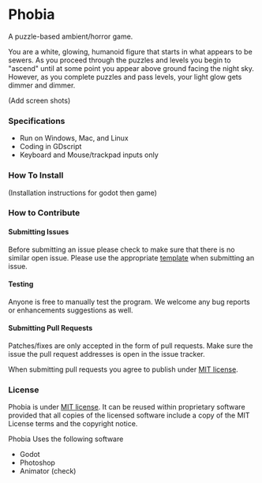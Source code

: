 # Phobia
A puzzle-based ambient/horror game.

You are a white, glowing, humanoid figure that starts in what appears to be sewers. As you proceed through the puzzles and levels you begin to "ascend" until at some point you appear above ground facing the night sky. However, as you complete puzzles and pass levels, your light glow gets dimmer and dimmer.

(Add screen shots)

### Specifications
- Run on Windows, Mac, and Linux
- Coding in GDscript
- Keyboard and Mouse/trackpad inputs only

### How To Install
(Installation instructions for godot then game)

### How to Contribute
#### Submitting Issues
Before submitting an issue please check to make sure that there is no similar open issue. Please use the appropriate [template](https://github.com/Hexadoon/phobia/issues/new/choose) when submitting an issue.

#### Testing
Anyone is free to manually test the program. We welcome any bug reports or enhancements suggestions as well.

#### Submitting Pull Requests
Patches/fixes are only accepted in the form of pull requests. Make sure the issue the pull request addresses is open in the issue tracker.

When submitting pull requests you agree to publish under [MIT license](https://github.com/Hexadoon/phobia/blob/master/LICENSE).

### License
Phobia is under [MIT license](https://github.com/Hexadoon/phobia/blob/master/LICENSE). It can be reused within proprietary software provided that all copies of the licensed software include a copy of the MIT License terms and the copyright notice.

Phobia Uses the following software
- Godot
- Photoshop
- Animator (check)
 
